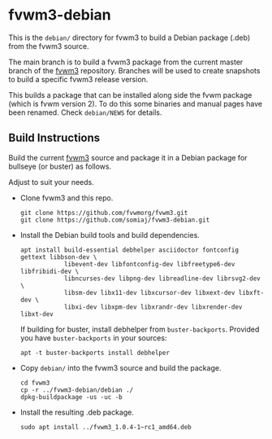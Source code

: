 # fvwm3-debian

This is the `debian/` directory for fvwm3 to build a
Debian package (.deb) from the fvwm3 source.

The main branch is to build a fvwm3 package from the current master
branch of the [fvwm3](https://github.com/fvwmorg/fvwm3) repository.
Branches will be used to create snapshots to build a specific fvwm3
release version.

This builds a package that can be installed along side the fvwm package
(which is fvwm version 2). To do this some binaries and manual pages
have been renamed. Check `debian/NEWS` for details.

## Build Instructions

Build the current [fvwm3](https://github.com/fvwmorg/fvwm3) source
and package it in a Debian package for bullseye (or buster) as follows.

Adjust to suit your needs.

+ Clone fvwm3 and this repo.

  ```
  git clone https://github.com/fvwmorg/fvwm3.git
  git clone https://github.com/somiaj/fvwm3-debian.git
  ```

+ Install the Debian build tools and build dependencies.

  ```
  apt install build-essential debhelper asciidoctor fontconfig gettext libbson-dev \
              libevent-dev libfontconfig-dev libfreetype6-dev libfribidi-dev \
              libncurses-dev libpng-dev libreadline-dev librsvg2-dev \
              libsm-dev libx11-dev libxcursor-dev libxext-dev libxft-dev \
              libxi-dev libxpm-dev libxrandr-dev libxrender-dev libxt-dev
  ```

  If building for buster, install debhelper from `buster-backports`.
  Provided you have `buster-backports` in your sources:

  ```
  apt -t buster-backports install debhelper
  ```
+ Copy `debian/` into the fvwm3 source and build the package.

  ```
  cd fvwm3
  cp -r ../fvwm3-debian/debian ./
  dpkg-buildpackage -us -uc -b
  ```

+ Install the resulting .deb package.

  ```
  sudo apt install ../fvwm3_1.0.4-1~rc1_amd64.deb
  ```



